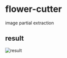 # flower-cutter
image partial extraction

## result
![result](https://user-images.githubusercontent.com/34784356/101181755-9a7ce900-3690-11eb-8c19-1335a878aa3a.png)
